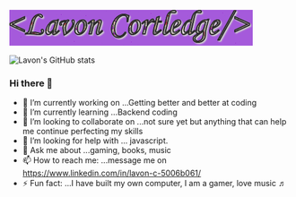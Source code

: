 ![](Lav-logo.gif)

![Lavon's GitHub stats](https://github-readme-stats.vercel.app/api?username=C-LavonM&show_icons=true&theme=tokyonight)

### Hi there 👋
<!--
**C-LavonM/C-LavonM** is a ✨ _special_ ✨ repository because its `README.md` (this file) appears on your GitHub profile

Here are some ideas to get you started:
-->
- 🔭 I’m currently working on ...Getting better and better at coding
- 🌱 I’m currently learning ...Backend coding
- 👯 I’m looking to collaborate on ...not sure yet but anything that can help me continue perfecting my skills
- 🤔 I’m looking for help with ... javascript.
- 💬 Ask me about ...gaming, books, music
- 📫 How to reach me: ...message me on https://www.linkedin.com/in/lavon-c-5006b061/
- ⚡ Fun fact: ...I have built my own computer, I am a gamer, love music ♬ 

